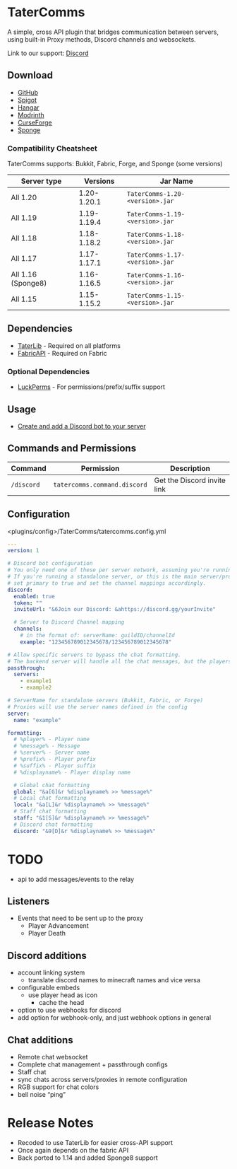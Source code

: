 # TaterComms

A simple, cross API plugin that bridges communication between servers, using built-in Proxy methods, Discord channels and websockets.

Link to our support: [Discord](https://discord.neuralnexus.dev)

## Download

- [GitHub](https://github.com/p0t4t0sandwich/TaterComms/releases)
- [Spigot](https://www.spigotmc.org/resources/tatercomms.110592/)
- [Hangar](https://hangar.papermc.io/p0t4t0sandwich/TaterComms)
- [Modrinth](https://modrinth.com/plugin/tatercomms)
- [CurseForge](https://www.curseforge.com/minecraft/mc-mods/tatercomms)
- [Sponge](https://ore.spongepowered.org/p0t4t0sandwich/TaterComms)

### Compatibility Cheatsheet

TaterComms supports: Bukkit, Fabric, Forge, and Sponge (some versions)

| Server type        | Versions    | Jar Name                        |
|--------------------|-------------|---------------------------------|
| All 1.20           | 1.20-1.20.1 | `TaterComms-1.20-<version>.jar` |
| All 1.19           | 1.19-1.19.4 | `TaterComms-1.19-<version>.jar` |
| All 1.18           | 1.18-1.18.2 | `TaterComms-1.18-<version>.jar` |
| All 1.17           | 1.17-1.17.1 | `TaterComms-1.17-<version>.jar` |
| All 1.16 (Sponge8) | 1.16-1.16.5 | `TaterComms-1.16-<version>.jar` |
| All 1.15           | 1.15-1.15.2 | `TaterComms-1.15-<version>.jar` |

## Dependencies

- [TaterLib](https://github.com/p0t4t0sandwich/TaterLib) - Required on all platforms
- [FabricAPI](https://modrinth.com/mod/fabric-api) - Required on Fabric

### Optional Dependencies

- [LuckPerms](https://luckperms.net/) - For permissions/prefix/suffix support

## Usage

- [Create and add a Discord bot to your server](https://discordpy.readthedocs.io/en/stable/discord.html)

## Commands and Permissions

| Command    | Permission                   | Description                 |
|------------|------------------------------|-----------------------------|
| `/discord` | `tatercomms.command.discord` | Get the Discord invite link |

## Configuration

<plugins/config>/TaterComms/tatercomms.config.yml

```yaml
---
version: 1

# Discord bot configuration
# You only need one of these per server network, assuming you're running a primary proxy/websocket to handle chats
# If you're running a standalone server, or this is the main server/proxy in your network,
# set primary to true and set the channel mappings accordingly.
discord:
  enabled: true
  token: ""
  inviteUrl: "&6Join our Discord: &ahttps://discord.gg/yourInvite"

  # Server to Discord Channel mapping
  channels:
    # in the format of: serverName: guildID/channelId
    example: "123456789012345678/123456789012345678"

# Allow specific servers to bypass the chat formatting.
# The backend server will handle all the chat messages, but the players will still see the messages from other servers.
passthrough:
  servers:
    - example1
    - example2

# ServerName for standalone servers (Bukkit, Fabric, or Forge)
# Proxies will use the server names defined in the config
server:
  name: "example"

formatting:
  # %player% - Player name
  # %message% - Message
  # %server% - Server name
  # %prefix% - Player prefix
  # %suffix% - Player suffix
  # %displayname% - Player display name

  # Global chat formatting
  global: "&a[G]&r %displayname% >> %message%"
  # Local chat formatting
  local: "&a[L]&r %displayname% >> %message%"
  # Staff chat formatting
  staff: "&1[S]&r %displayname% >> %message%"
  # Discord chat formatting
  discord: "&9[D]&r %displayname% >> %message%"
```

# TODO
- api to add messages/events to the relay

## Listeners
- Events that need to be sent up to the proxy
  - Player Advancement
  - Player Death

## Discord additions
- account linking system
  - translate discord names to minecraft names and vice versa
- configurable embeds
  - use player head as icon
    - cache the head
- option to use webhooks for discord
- add option for webhook-only, and just webhook options in general

## Chat additions
- Remote chat websocket
- Complete chat management + passthrough configs
- Staff chat
- sync chats across servers/proxies in remote configuration
- RGB support for chat colors
- bell noise “ping”

# Release Notes
- Recoded to use TaterLib for easier cross-API support
- Once again depends on the fabric API
- Back ported to 1.14 and added Sponge8 support
